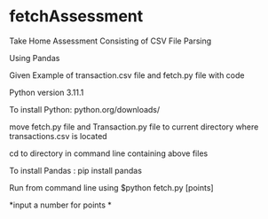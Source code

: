 # fetchAssessment
Take Home Assessment Consisting of CSV File Parsing

Using Pandas

Given Example of transaction.csv file and fetch.py file with code


Python version 3.11.1

To install Python: python.org/downloads/

move fetch.py file and Transaction.py file to current directory where transactions.csv is located

cd to directory in command line containing above files

To install Pandas : pip install pandas

Run from command line using $python fetch.py [points]

*input a number for points *
